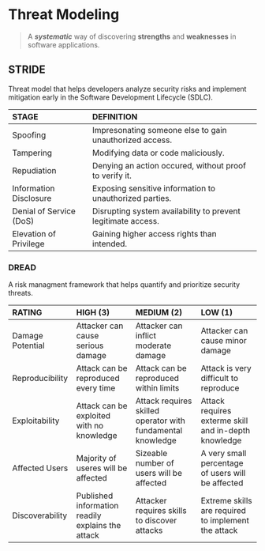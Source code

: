 # Threat Modeling
> A ***systematic*** way of discovering **strengths** and **weaknesses** in software applications.

## STRIDE
Threat model that helps developers analyze security risks and implement mitigation early in the Software Development Lifecycle (SDLC).

| STAGE | DEFINITION |
| :--- | :--- |
| Spoofing | Impresonating someone else to gain unauthorized access. |
| Tampering | Modifying data or code maliciously. |
| Repudiation | Denying an action occured, without proof to verify it. |
| Information Disclosure | Exposing sensitive information to unauthorized parties. |
| Denial of Service (DoS) | Disrupting system availability to prevent legitimate access. |
| Elevation of Privilege | Gaining higher access rights than intended. |


### DREAD
A risk managment framework that helps quantify and prioritize security threats.

| RATING | HIGH (3) | MEDIUM (2) | LOW (1) |
| :--- | :--- | :--- | :--- |
| Damage Potential | Attacker can cause serious damage | Attacker can inflict moderate damage | Attacker can cause minor damage |
| Reproducibility | Attack can be reproduced every time | Attack can be reproduced within limits | Attack is very difficult to reproduce |
| Exploitability | Attack can be exploited with no knowledge | Attack requires skilled operator with fundamental knowledge | Attack requires exterme skill and in-depth knowledge |
| Affected Users | Majority of useres will be affected | Sizeable number of users will be affected | A very small percentage of users will be affected |
| Discoverability | Published information readily explains the attack | Attacker requires skills to discover attacks | Extreme skills are required to implement the attack |